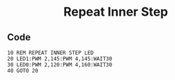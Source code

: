<h1 align="center">Repeat Inner Step</h1>

## Code

```
10 REM REPEAT INNER STEP LED
20 LED1:PWM 2,145:PWM 4,145:WAIT30
30 LED0:PWM 2,120:PWM 4,160:WAIT30
40 GOTO 20
```